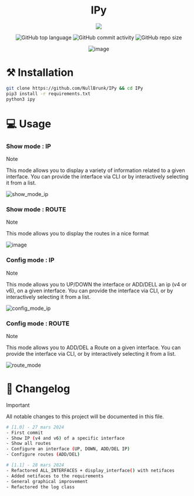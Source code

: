 <div align="center">

# IPy 
<img src="https://readme-typing-svg.demolab.com?font=Iosevka+Nerd+Font&weight=900&pause=1000&color=6791C9&background=0C0E0F00&center=true&vCenter=true&width=700&lines=A+python+GNU%2FLinux+networking+configuration+tool">
<br/>  
  
![GitHub top language](https://img.shields.io/github/languages/top/NullBrunk/IPy?style=for-the-badge)
![GitHub commit activity](https://img.shields.io/github/commit-activity/m/NullBrunk/IPy?style=for-the-badge)
![GitHub repo size](https://img.shields.io/github/repo-size/NullBrunk/IPy?style=for-the-badge)

![image](https://github.com/NullBrunk/IPy/assets/125673909/b7a577a4-76fb-485d-a33e-7e31c3642f6e)


</div>

# ⚒️ Installation
```bash
git clone https://github.com/NullBrunk/IPy && cd IPy
pip3 install -r requirements.txt
python3 ipy
```

# 💻 Usage 

### Show mode : IP
> [!NOTE]
> This mode allows you to display a variety of information related to a given interface. You can provide the interface via CLI or by interactively selecting it from a list.

![show_mode_ip](https://github.com/NullBrunk/IPy/assets/125673909/5da86a4c-cdb0-414c-8aa6-d873ca4e5cde)

### Show mode : ROUTE
> [!NOTE]
> This mode allows you to display the routes in a nice format

![image](https://github.com/NullBrunk/IPy/assets/125673909/ce1d2c97-02ec-4780-a132-d9c23efc34c2)


### Config mode : IP
> [!NOTE]
> This mode allows you to UP/DOWN the interface or ADD/DELL an ip (v4 or v6), on a given interface. You can provide the interface via CLI, or by interactively selecting it from a list.

![config_mode_ip](https://github.com/NullBrunk/IPy/assets/125673909/940bca59-5797-4fc9-a9c2-1843a10ba855)


### Config mode : ROUTE
> [!NOTE]
> This mode allows you to ADD/DEL a Route on a given interface. You can provide the interface via CLI, or by interactively selecting it from a list.

![route_mode](https://github.com/NullBrunk/IPy/assets/125673909/9ff3bd4b-42d8-4efc-a0c4-b5a4f1b976ea)


# 📖 Changelog

> [!IMPORTANT]
> All notable changes to this project will be documented in this file.

```bash
# [1.0] - 27 mars 2024
- First commit
- Show IP (v4 and v6) of a specific interface
- Show all routes
- Configure an interface (UP, DOWN, ADD/DEL IP)
- Configure routes (ADD/DEL)

# [1.1] - 28 mars 2024
- Refactored ALL_INTERFACES + display_interface() with netifaces
- Added netifaces to the requirements
- General graphical improvement
- Refactored the log class
```
 

